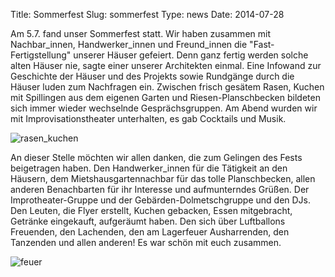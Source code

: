Title: Sommerfest
Slug: sommerfest
Type: news
Date: 2014-07-28

<p>Am 5.7. fand unser Sommerfest statt. Wir haben zusammen mit Nachbar_innen, Handwerker_innen und Freund_innen die "Fast-Fertigstellung" unserer Häuser gefeiert. Denn ganz fertig werden solche alten Häuser nie, sagte einer unserer Architekten einmal. Eine Infowand zur Geschichte der Häuser und des Projekts sowie Rundgänge durch die Häuser luden zum Nachfragen ein. Zwischen frisch gesätem Rasen, Kuchen mit Spillingen aus dem eigenen Garten und Riesen-Planschbecken bildeten sich immer wieder wechselnde Gesprächsgruppen. Am Abend wurden wir mit Improvisationstheater unterhalten, es gab Cocktails und Musik.
</p>
<img src="/images/14_jul0.png" alt="rasen_kuchen"/>
<p>
An dieser Stelle möchten wir allen danken, die zum Gelingen des Fests beigetragen haben. Den Handwerker_innen für die Tätigkeit an den Häusern, dem Mietshausgartennachbar für das tolle Planschbecken, allen anderen Benachbarten für ihr Interesse und aufmunterndes Grüßen. Der Improtheater-Gruppe und der Gebärden-Dolmetschgruppe und den DJs. Den Leuten, die Flyer erstellt, Kuchen gebacken, Essen mitgebracht, Getränke eingekauft, aufgeräumt haben. Den sich über Luftballons Freuenden, den Lachenden, den am Lagerfeuer Ausharrenden, den Tanzenden und allen anderen! Es war schön mit euch zusammen.
</p>
<img src="/images/14_jul1.png" alt="feuer"/>
